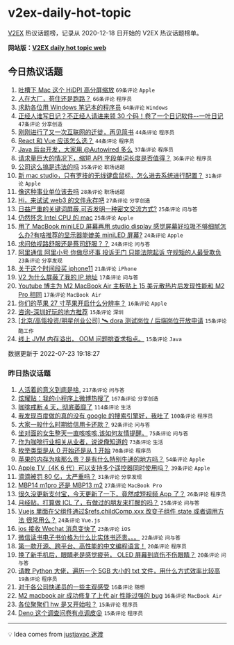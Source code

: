 # v2ex-daily-hot-topic

[V2EX](https://www.v2ex.com/) 热议话题榜，记录从 2020-12-18 日开始的 V2EX 热议话题榜单。

**网站版：[V2EX daily hot topic web](https://boojack.github.io/v2ex-daily-hot-topic-web/)**

## 今日热议话题

<!-- TODAY BEGIN -->

1. [吐槽下 Mac 这个 HiDPI 高分屏缩放](https://www.v2ex.com/t/868153) `69条评论` `Apple`
1. [人在大厂，苟住还是跑路？](https://www.v2ex.com/t/868157) `66条评论` `程序员`
1. [求助各位用 Windows 笔记本的程序员](https://www.v2ex.com/t/868242) `64条评论` `Windows`
1. [正经人谁写日记？不正经人请进来领 30 个码！卷了一个日记软件--一叶日记](https://www.v2ex.com/t/868195) `47条评论` `分享创造`
1. [刚刚进行了又一次互联网的迁徙，再见简书](https://www.v2ex.com/t/868140) `44条评论` `程序员`
1. [React 和 Vue 应该怎么选？](https://www.v2ex.com/t/868228) `44条评论` `程序员`
1. [Java 后台开发，大家用 @Autowired 多么](https://www.v2ex.com/t/868182) `37条评论` `程序员`
1. [请求量巨大的情况下，缩短 API 字段单词长度是否值得？](https://www.v2ex.com/t/868167) `36条评论` `程序员`
1. [公司这么搞是违法的吗](https://www.v2ex.com/t/868199) `35条评论` `职场话题`
1. [新 mac studio，只有罗技的无线键盘鼠标，怎么进去系统进行配置？](https://www.v2ex.com/t/868161) `31条评论` `Apple`
1. [像这种事业单位该去吗](https://www.v2ex.com/t/868229) `28条评论` `职场话题`
1. [Hi，来试试 web3 的文件永存吧](https://www.v2ex.com/t/868264) `27条评论` `分享创造`
1. [日益严重的关键词屏蔽,可否发明一种密文交流方式?](https://www.v2ex.com/t/868259) `25条评论` `问与答`
1. [仍然怀念 Intel CPU 的 mac](https://www.v2ex.com/t/868205) `25条评论` `Apple`
1. [用了 MacBook miniLED 屏幕再用 studio display 感觉屏幕好垃圾不够细腻怎么办?有啥推荐的显示器能媲美 miniLED 屏幕?](https://www.v2ex.com/t/868238) `24条评论` `Apple`
1. [求问依视路舒服还是蔡司舒服？？](https://www.v2ex.com/t/868184) `24条评论` `问与答`
1. [阿里通信 阿里小号 你做尽坏事 投诉无门 只能法院起诉 守规矩的人最受欺负](https://www.v2ex.com/t/868217) `23条评论` `分享发现`
1. [关于这个时间段买 iphone11](https://www.v2ex.com/t/868253) `21条评论` `iPhone`
1. [V2 为什么屏蔽了我的 IP 地址](https://www.v2ex.com/t/868260) `17条评论` `问与答`
1. [Youtube 博主为 M2 MacBook Air 主板贴上 15 美元散热片后发现性能和 M2 Pro 相同](https://www.v2ex.com/t/868169) `17条评论` `MacBook Air`
1. [你们的苹果 27 寸苹果开启什么分辨率？](https://www.v2ex.com/t/868200) `16条评论` `Apple`
1. [咨询-深圳好玩的地方推荐](https://www.v2ex.com/t/868211) `15条评论` `深圳`
1. [[北京/高瓴投资/明星创业公司] 🛰 dora 测试岗位 / 后端岗位开放申请](https://www.v2ex.com/t/868173) `15条评论` `酷工作`
1. [线上 JVM 内存溢出， OOM 问题排查求指点。](https://www.v2ex.com/t/868151) `15条评论` `Java`

数据更新于 2022-07-23 19:18:27

<!-- TODAY END -->

### 昨日热议话题

<!-- YESTERDAY BEGIN -->

1. [人活着的意义到底是啥,](https://www.v2ex.com/t/867903) `217条评论` `问与答`
1. [炫耀贴：我的小程序上微博热搜了](https://www.v2ex.com/t/867966) `167条评论` `分享创造`
1. [咖啡戒断 4 天，彻底萎靡了](https://www.v2ex.com/t/867900) `114条评论` `生活`
1. [我发现百度做的真的没有 google 的搜索引擎好，我吐了](https://www.v2ex.com/t/867940) `100条评论` `程序员`
1. [大家一般什么时期给信用卡还款？](https://www.v2ex.com/t/867897) `92条评论` `问与答`
1. [坐对面的女生整天一直咳咳咳,该如何友情提醒。](https://www.v2ex.com/t/868002) `75条评论` `问与答`
1. [作为咖啡行业相关从业者，说说俺知道的](https://www.v2ex.com/t/867917) `73条评论` `生活`
1. [枚举类型是从 0 开始还是从 1 开始](https://www.v2ex.com/t/868018) `70条评论` `程序员`
1. [苹果的内存为啥那么贵？是有什么特别牛通的地方吗？](https://www.v2ex.com/t/868025) `54条评论` `Apple`
1. [Apple TV（4K 6 代）可以支持多个遥控器同时使用吗？](https://www.v2ex.com/t/868033) `39条评论` `Apple`
1. [滴滴被罚 80 亿，太严重吗？](https://www.v2ex.com/t/868111) `31条评论` `分享发现`
1. [MBP14 m1pro 还是 MBP13 m2](https://www.v2ex.com/t/867942) `27条评论` `MacBook Pro`
1. [很久没更新支付宝，今天更新了一下，竟然成短视频 App 了？](https://www.v2ex.com/t/868119) `26条评论` `程序员`
1. [月经贴，打算做 ICL 了，有做过的朋友来打醒的吗？](https://www.v2ex.com/t/868007) `25条评论` `问与答`
1. [Vuejs 里面在父组件通过$refs.childComp.xxx 改变子组件 state 或者调用方法 很常用么？](https://www.v2ex.com/t/867989) `24条评论` `Vue.js`
1. [ios 接收 Wechat 消息变快了](https://www.v2ex.com/t/867945) `23条评论` `iOS`
1. [微信读书电子书价格为什么比实体书还贵。。。](https://www.v2ex.com/t/867963) `22条评论` `问与答`
1. [第一款开源、跨平台、高性能的中文编程语言！](https://www.v2ex.com/t/868110) `20条评论` `程序员`
1. [换了新手机后，眼睛老是感觉疲劳， OLED 屏幕到底伤不伤眼睛？](https://www.v2ex.com/t/867973) `20条评论` `问与答`
1. [请教 Python 大佬，遍历一个 5GB 大小的 txt 文件，用什么方式效率比较高](https://www.v2ex.com/t/868095) `19条评论` `程序员`
1. [对于各公司快递员的一些主观感受](https://www.v2ex.com/t/868087) `16条评论` `随想`
1. [M2 macbook air 成功修复了上代 air 性能过强的 bug](https://www.v2ex.com/t/867995) `16条评论` `MacBook Air`
1. [各位聚聚们 hw 是又开始啦？](https://www.v2ex.com/t/868090) `15条评论` `程序员`
1. [Deno 这个调查问卷有点调皮😝](https://www.v2ex.com/t/867972) `15条评论` `程序员`

<!-- YESTERDAY END -->

---

💡 Idea comes from [justjavac 迷渡](https://github.com/justjavac/)
